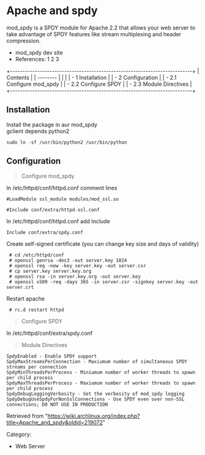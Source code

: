 Apache and spdy
===============

mod_spdy is a SPDY module for Apache 2.2 that allows your web server to
take advantage of SPDY features like stream multiplexing and header
compression.

-   mod_spdy dev site
-   References: 1 2 3

+--------------------------------------------------------------------------+
| Contents                                                                 |
| --------                                                                 |
|                                                                          |
| -   1 Installation                                                       |
| -   2 Configuration                                                      |
|     -   2.1 Configure mod_spdy                                           |
|     -   2.2 Configure SPDY                                               |
|     -   2.3 Module Directives                                            |
+--------------------------------------------------------------------------+

Installation
------------

Install the package in aur mod_spdy  
 gclient depends python2

    sudo ln -sf /usr/bin/python2 /usr/bin/python

Configuration
-------------

> Configure mod_spdy

In /etc/httpd/conf/httpd.conf comment lines

    #LoadModule ssl_module modules/mod_ssl.so

    #Include conf/extra/httpd-ssl.conf

In /etc/httpd/conf/httpd.conf add Include

    Include conf/extra/spdy.conf

Create self-signed certificate (you can change key size and days of
validity)

     # cd /etc/httpd/conf
     # openssl genrsa -des3 -out server.key 1024
     # openssl req -new -key server.key -out server.csr
     # cp server.key server.key.org
     # openssl rsa -in server.key.org -out server.key
     # openssl x509 -req -days 365 -in server.csr -signkey server.key -out server.crt

Restart apache

     # rc.d restart httpd

> Configure SPDY

In /etc/httpd/conf/extra/spdy.conf

> Module Directives

    SpdyEnabled - Enable SPDY support
    SpdyMaxStreamsPerConnection - Maxiumum number of simultaneous SPDY streams per connection
    SpdyMinThreadsPerProcess - Miniumum number of worker threads to spawn per child process
    SpdyMaxThreadsPerProcess - Maxiumum number of worker threads to spawn per child process
    SpdyDebugLoggingVerbosity - Set the verbosity of mod_spdy logging
    SpdyDebugUseSpdyForNonSslConnections - Use SPDY even over non-SSL connections; DO NOT USE IN PRODUCTION

Retrieved from
"https://wiki.archlinux.org/index.php?title=Apache_and_spdy&oldid=219072"

Category:

-   Web Server
